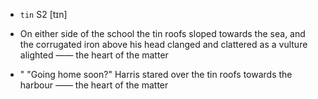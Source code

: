 - `tin` S2 [tɪn]



-  On either side of the school the tin roofs sloped towards the sea, and the corrugated iron above his head clanged and clattered as a vulture alighted —— the heart of the matter

- " "Going home soon?" Harris stared over the tin roofs towards the harbour —— the heart of the matter